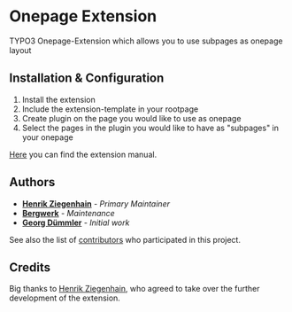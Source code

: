 # Onepage Extension
TYPO3 Onepage-Extension which allows you to use subpages as onepage layout

## Installation & Configuration
1. Install the extension
2. Include the extension-template in your rootpage
3. Create plugin on the page you would like to use as onepage
4. Select the pages in the plugin you would like to have as "subpages" in your onepage

[Here](https://github.com/bergwerk/bwrk_onepage/wiki) you can find the extension manual.

## Authors

* **[Henrik Ziegenhain](https://github.com/h3nn3s)** - *Primary Maintainer*
* **[Bergwerk](https://github.com/bergwerk)** - *Maintenance*
* **[Georg Dümmler](https://github.com/gerchomat)** - *Initial work*

See also the list of [contributors](https://github.com/bergwerk/bwrk_onepage/contributors) who participated in this project.

## Credits

Big thanks to [Henrik Ziegenhain](https://github.com/h3nn3s), who agreed to take over the further development of the extension.
